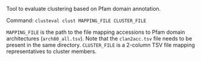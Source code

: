 Tool to evaluate clustering based on Pfam domain annotation.

Command: `clusteval clust MAPPING_FILE CLUSTER_FILE`

`MAPPING_FILE` is the path to the file mapping accessions to Pfam domain architectures (`arch80_all.tsv`).
Note that the `clan2acc.tsv` file needs to be present in the same directory.
`CLUSTER_FILE` is a 2-column TSV file mapping representatives to cluster members.